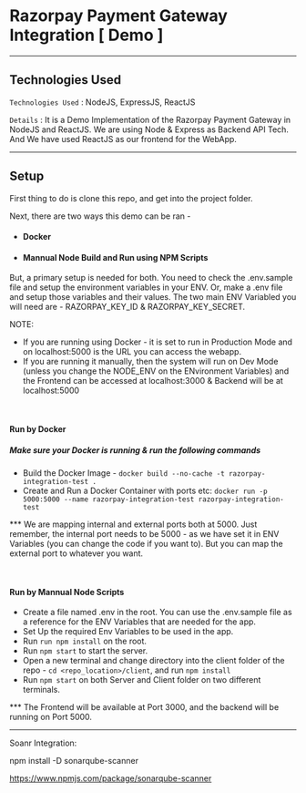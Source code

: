 # Razorpay Payment Gateway Integration [ Demo ]

<hr>

## Technologies Used

`Technologies Used` : NodeJS, ExpressJS, ReactJS

`Details` : It is a Demo Implementation of the Razorpay Payment Gateway in NodeJS and ReactJS. We are using Node & Express as Backend API Tech. And We have used ReactJS as our frontend for the WebApp.

<hr>

## Setup

<div>

First thing to do is clone this repo, and get into the project folder.

Next, there are two ways this demo can be ran -

- #### Docker
- #### Mannual Node Build and Run using NPM Scripts

But, a primary setup is needed for both. You need to check the .env.sample file and setup the environment variables in your ENV. Or, make a .env file and setup those variables and their values. The two main ENV Variabled you will need are - RAZORPAY_KEY_ID & RAZORPAY_KEY_SECRET.

NOTE:

- If you are running using Docker - it is set to run in Production Mode and on localhost:5000 is the URL you can access the webapp.
- If you are running it manually, then the system will run on Dev Mode (unless you change the NODE_ENV on the ENvironment Variables) and the Frontend can be accessed at localhost:3000 & Backend will be at localhost:5000

<br />

#### Run by Docker

##### Make sure your Docker is running & run the following commands

- Build the Docker Image - `docker build --no-cache -t razorpay-integration-test .`
- Create and Run a Docker Container with ports etc: `docker run -p 5000:5000 --name razorpay-integration-test razorpay-integration-test`

\*\*\* We are mapping internal and external ports both at 5000. Just remember, the internal port needs to be 5000 - as we have set it in ENV Variables (you can change the code if you want to). But you can map the external port to whatever you want.

<br />

#### Run by Mannual Node Scripts

- Create a file named .env in the root. You can use the .env.sample file as a reference for the ENV Variables that are needed for the app.
- Set Up the required Env Variables to be used in the app.
- Run `run npm install` on the root.
- Run `npm start` to start the server.
- Open a new terminal and change directory into the client folder of the repo - `cd <repo_location>/client`, and run `npm install`
- Run `npm start` on both Server and Client folder on two different terminals.

\*\*\* The Frontend will be available at Port 3000, and the backend will be running on Port 5000.

</div>
<hr>


Soanr Integration:

npm install -D sonarqube-scanner

https://www.npmjs.com/package/sonarqube-scanner